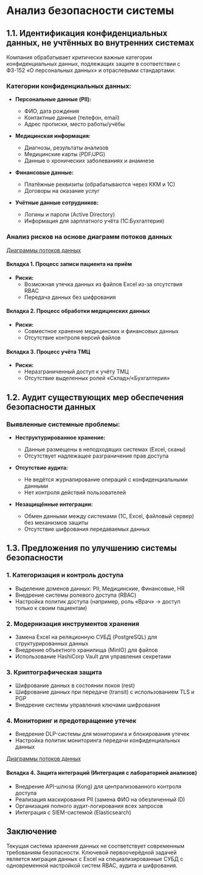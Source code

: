# Анализ безопасности системы

## 1.1. Идентификация конфиденциальных данных, не учтённых во внутренних системах

Компания обрабатывает критически важные категории конфиденциальных данных, подлежащих защите в соответствии с ФЗ-152 «О персональных данных» и отраслевыми стандартами:

### Категории конфиденциальных данных:
- **Персональные данные (PII):**
  - ФИО, дата рождения
  - Контактные данные (телефон, email)
  - Адрес прописки, место работы/учёбы

- **Медицинская информация:**
  - Диагнозы, результаты анализов
  - Медицинские карты (PDF/JPG)
  - Данные о хронических заболеваниях и анамнезе

- **Финансовые данные:**
  - Платёжные реквизиты (обрабатываются через ККМ и 1С)
  - Договоры на оказание услуг

- **Учётные данные сотрудников:**
  - Логины и пароли (Active Directory)
  - Информация для зарплатного учёта (1С:Бухгалтерия)

### Анализ рисков на основе диаграмм потоков данных

[Диаграммы потоков данных](task1_diagrams.drawio)

#### Вкладка 1. Процесс записи пациента на приём
- **Риски:**
  - Возможная утечка данных из файлов Excel из-за отсутствия RBAC
  - Передача данных без шифрования

#### Вкладка 2. Процесс обработки медицинских данных
- **Риски:**
  - Совместное хранение медицинских и финансовых данных
  - Отсутствие контроля версий файлов

#### Вкладка 3. Процесс учёта ТМЦ
- **Риски:**
  - Неразграниченный доступ к учёту ТМЦ
  - Отсутствие выделенных ролей «Склад»/«Бухгалтерия»

## 1.2. Аудит существующих мер обеспечения безопасности данных

### Выявленные системные проблемы:
- **Неструктурированное хранение:**
  - Данные размещены в неподходящих системах (Excel, сканы)
  - Отсутствует надлежащее разграничение прав доступа

- **Отсутствие аудита:**
  - Не ведётся журналирование операций с конфиденциальными данными
  - Нет контроля действий пользователей

- **Незащищённые интеграции:**
  - Обмен данными между системами (1С, Excel, файловый сервер) без механизмов защиты
  - Отсутствие шифрования передаваемых данных

## 1.3. Предложения по улучшению системы безопасности

### 1. Категоризация и контроль доступа
- Выделение доменов данных: PII, Медицинские, Финансовые, HR
- Внедрение системы ролевого доступа (RBAC)
- Настройка политик доступа (например, роль «Врач» → доступ только к своим пациентам)

### 2. Модернизация инструментов хранения
- Замена Excel на реляционную СУБД (PostgreSQL) для структурированных данных
- Внедрение объектного хранилища (MinIO) для файлов
- Использование HashiCorp Vault для управления секретами

### 3. Криптографическая защита
- Шифрование данных в состоянии покоя (rest)
- Шифрование данных при передаче (transit) с использованием TLS и PGP
- Внедрение системы управления ключами шифрования

### 4. Мониторинг и предотвращение утечек
- Внедрение DLP-системы для мониторинга и блокирования утечек
- Настройка политик мониторинга передачи конфиденциальных данных

[Диаграммы потоков данных](task1_diagrams.drawio)

#### Вкладка 4. Защита интеграций (Интеграция с лабораторией анализов)
- Внедрение API-шлюза (Kong) для централизованного контроля доступа
- Реализация маскирования PII (замена ФИО на обезличенный ID)
- Организация полного аудит-логирования всех запросов
- Интеграция с SIEM-системой (Elasticsearch)

## Заключение

Текущая система хранения данных не соответствует современным требованиям безопасности. Ключевой первоочерёдной задачей является миграция данных с Excel на специализированные СУБД с одновременной настройкой систем RBAC, аудита и шифрования.